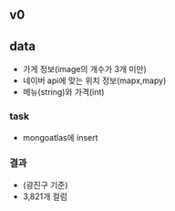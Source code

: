 ## v0

## data
- 가게 정보(image의 개수가 3개 미만)
- 네이버 api에 맞는 위치 정보(mapx,mapy)
- 메뉴(string)와 가격(int)


### task
- mongoatlas에 insert

### 결과
- (광진구 기준)
- 3,821개 컬럼